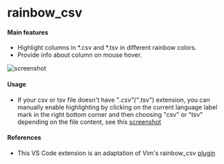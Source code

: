 # rainbow_csv

#### Main features

* Highlight columns in *.csv and *.tsv in different rainbow colors.
* Provide info about column on mouse hover.

![screenshot](https://i.imgur.com/PRFKVIN.png)

#### Usage

* If your csv or tsv file doesn't have "*.csv"("*.tsv") extension, you can manually enable highlighting by clicking on the current language label mark in the right bottom corner and then choosing "csv" or "tsv" depending on the file content, see this [screenshot](https://stackoverflow.com/a/30776845/2898283)

#### References

* This VS Code extension is an adaptation of Vim's rainbow_csv [plugin](https://github.com/mechatroner/rainbow_csv)
